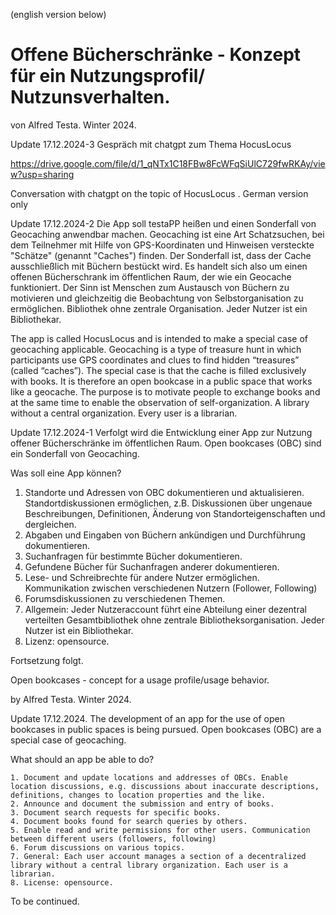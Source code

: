 (english version below)
# Offene Bücherschränke - Konzept für ein Nutzungsprofil/ Nutzunsverhalten. 
von Alfred Testa. Winter 2024.

Update 17.12.2024-3
Gespräch mit chatgpt zum Thema HocusLocus

https://drive.google.com/file/d/1_qNTx1C18FBw8FcWFqSiUlC729fwRKAy/view?usp=sharing

Conversation with chatgpt on the topic of HocusLocus . German version only

Update 17.12.2024-2
Die App soll testaPP heißen und einen Sonderfall von Geocaching anwendbar machen.
Geocaching ist eine Art Schatzsuchen, bei dem Teilnehmer mit Hilfe von GPS-Koordinaten und Hinweisen versteckte "Schätze" (genannt "Caches") finden. Der Sonderfall ist, dass der Cache ausschließlich mit Büchern bestückt wird. Es handelt sich also um einen offenen Bücherschrank im öffentlichen Raum, der wie ein Geocache funktioniert.
Der Sinn ist Menschen zum Austausch von Büchern zu motivieren und gleichzeitig die Beobachtung von Selbstorganisation zu ermöglichen.
Bibliothek ohne zentrale Organisation. Jeder Nutzer ist ein Bibliothekar.

The app is called HocusLocus and is intended to make a special case of geocaching applicable.
Geocaching is a type of treasure hunt in which participants use GPS coordinates and clues to find hidden “treasures” (called “caches”). The special case is that the cache is filled exclusively with books. It is therefore an open bookcase in a public space that works like a geocache.
The purpose is to motivate people to exchange books and at the same time to enable the observation of self-organization.
A library without a central organization. Every user is a librarian.

Update 17.12.2024-1
Verfolgt wird die Entwicklung einer App zur Nutzung offener Bücherschränke im öffentlichen Raum. Open bookcases (OBC) sind ein Sonderfall von Geocaching.

Was soll eine App können?
1. Standorte und Adressen von OBC dokumentieren und aktualisieren. Standortdiskussionen ermöglichen, z.B. Diskussionen über ungenaue Beschreibungen, Definitionen, Änderung von Standorteigenschaften und dergleichen.
2. Abgaben und Eingaben von Büchern ankündigen und Durchführung dokumentieren.
3. Suchanfragen für bestimmte Bücher dokumentieren.
4. Gefundene Bücher für Suchanfragen anderer dokumentieren.
5. Lese- und Schreibrechte für andere Nutzer ermöglichen. Kommunikation zwischen verschiedenen Nutzern (Follower, Following)
6. Forumsdiskussionen zu verschiedenen Themen.
7.  Allgemein: Jeder Nutzeraccount führt eine Abteilung einer dezentral verteilten Gesamtbibliothek ohne zentrale Bibliotheksorganisation. Jeder Nutzer ist ein Bibliothekar.
8.  Lizenz: opensource.

Fortsetzung folgt.

Open bookcases - concept for a usage profile/usage behavior.

by Alfred Testa. Winter 2024.

Update 17.12.2024. The development of an app for the use of open bookcases in public spaces is being pursued. Open bookcases (OBC) are a special case of geocaching.

What should an app be able to do?

    1. Document and update locations and addresses of OBCs. Enable location discussions, e.g. discussions about inaccurate descriptions, definitions, changes to location properties and the like.
    2. Announce and document the submission and entry of books.
    3. Document search requests for specific books.
    4. Document books found for search queries by others.
    5. Enable read and write permissions for other users. Communication between different users (followers, following)
    6. Forum discussions on various topics.
    7. General: Each user account manages a section of a decentralized library without a central library organization. Each user is a librarian.
    8. License: opensource.

To be continued.
